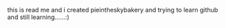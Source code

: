 this is read me and i created pieintheskybakery and trying to learn github and still learning......:)
